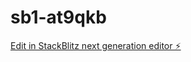 # sb1-at9qkb

[Edit in StackBlitz next generation editor ⚡️](https://stackblitz.com/~/github.com/bertolloves7/sb1-at9qkb)